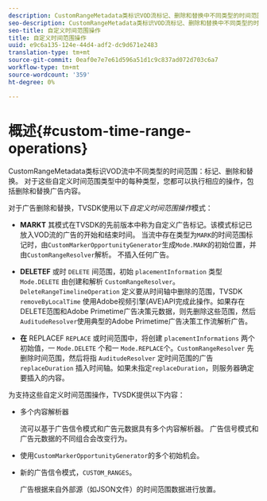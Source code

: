 ```yaml
---
description: CustomRangeMetadata类标识VOD流标记、删除和替换中不同类型的时间范围。 对于这些自定义时间范围类型中的每种类型，您都可以执行相应的操作，包括删除和替换广告内容。
seo-description: CustomRangeMetadata类标识VOD流标记、删除和替换中不同类型的时间范围。 对于这些自定义时间范围类型中的每种类型，您都可以执行相应的操作，包括删除和替换广告内容。
seo-title: 自定义时间范围操作
title: 自定义时间范围操作
uuid: e9c6a135-124e-44d4-adf2-dc9d671e2483
translation-type: tm+mt
source-git-commit: 0eaf0e7e7e61d596a51d1c9c837ad072d703c6a7
workflow-type: tm+mt
source-wordcount: '359'
ht-degree: 0%

---
```



# 概述{#custom-time-range-operations}

CustomRangeMetadata类标识VOD流中不同类型的时间范围：标记、删除和替换。 对于这些自定义时间范围类型中的每种类型，您都可以执行相应的操作，包括删除和替换广告内容。

<!--<a id="section_1323C0BAC259424C85A6ACFB48FE77EC"></a>-->

对于广告删除和替换，TVSDK使用以下&#x200B;*自定义时间范围操作*&#x200B;模式：

* **MARKT** 其模式在TVSDK的先前版本中称为自定义广告标记。该模式标记已放入VOD流的广告的开始和结束时间。 当流中存在类型为`MARK`的时间范围标记时，由`CustomMarkerOpportunityGenerator`生成`Mode.MARK`的初始位置，并由`CustomRangeResolver`解析。 不插入任何广告。

* **DELETEF** 或时 `DELETE` 间范围，初始 `placementInformation` 类型 `Mode.DELETE` 由创建和解析 `CustomRangeResolver`。`DeleteRangeTimelineOperation` 定义要从时间轴中删除的范围，TVSDK `removeByLocalTime` 使用Adobe视频引擎(AVE)API完成此操作。如果存在DELETE范围和Adobe Primetime广告决策元数据，则先删除这些范围，然后`AuditudeResolver`使用典型的Adobe Primetime广告决策工作流解析广告。

* **在** REPLACEF `REPLACE` 或时间范围中，将创建 `placementInformations` 两个初始值，一 `Mode.DELETE` 个和一 `Mode.REPLACE`个。`CustomRangeResolver` 先删除时间范围，然后将指 `AuditudeResolver` 定时间范围的广告 `replaceDuration` 插入时间轴。如果未指定`replaceDuration`，则服务器确定要插入的内容。

为支持这些自定义时间范围操作，TVSDK提供以下内容：

* 多个内容解析器

   流可以基于广告信令模式和广告元数据具有多个内容解析器。 广告信号模式和广告元数据的不同组合会改变行为。
* 使用`CustomMarkerOpportunityGenerator`的多个初始机会。
* 新的广告信令模式，`CUSTOM_RANGES`。

   广告根据来自外部源（如JSON文件）的时间范围数据进行放置。

